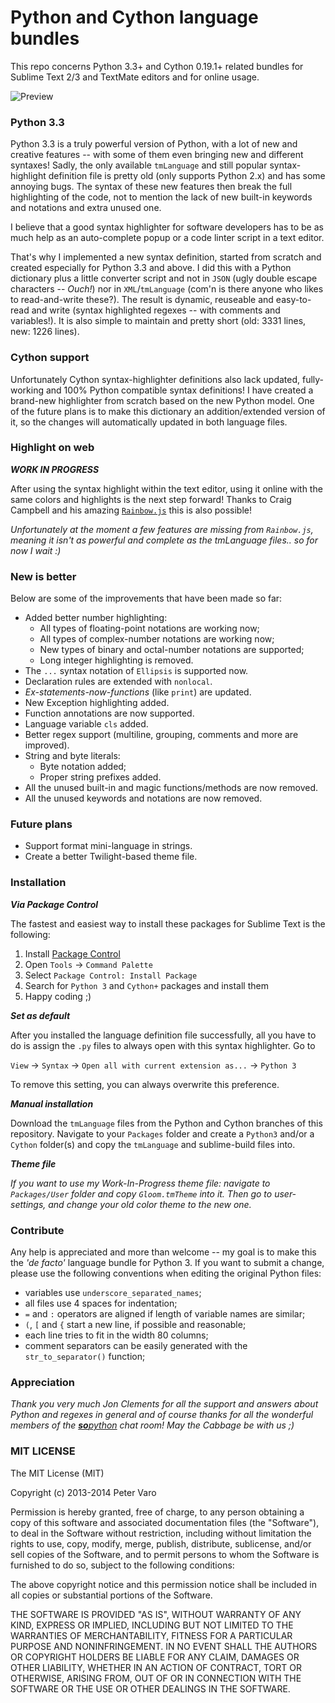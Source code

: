 # Python and Cython language bundles

This repo concerns Python 3.3+ and Cython 0.19.1+ related bundles for Sublime Text 2/3 and TextMate editors and for online usage.

![Preview](preview.png)

### Python 3.3

Python 3.3 is a truly powerful version of Python, with a lot of new and creative features -- with some of them even bringing new and different syntaxes! Sadly, the only available `tmLanguage` and still popular syntax-highlight definition file is pretty old (only supports Python 2.x) and has some annoying bugs. The syntax of these new features then break the full highlighting of the code, not to mention the lack of new built-in keywords and notations and extra unused one.

I believe that a good syntax highlighter for software developers has to be as much help as an auto-complete popup or a code linter script in a text editor.

That's why I implemented a new syntax definition, started from scratch and created especially for Python 3.3 and above. I did this with a Python dictionary plus a little converter script and not in `JSON` (ugly double escape characters -- *Ouch!*) nor in `XML`/`tmLanguage` (com'n is there anyone who likes to read-and-write these?). The result is dynamic, reuseable and easy-to-read and write (syntax highlighted regexes -- with comments and variables!). It is also simple to maintain and pretty short (old: 3331 lines, new: 1226 lines).

### Cython support

Unfortunately Cython syntax-highlighter definitions also lack updated, fully-working and 100% Python compatible syntax definitions! I have created a brand-new highlighter from scratch based on the new Python model. One of the future plans is to make this dictionary an addition/extended version of it, so the changes will automatically updated in both language files.

### Highlight on web

***WORK IN PROGRESS***

After using the syntax highlight within the text editor, using it online with the same colors and highlights is the next step forward! Thanks to Craig Campbell and his amazing [`Rainbow.js`](http://craig.is/making/rainbows/) this is also possible!

*Unfortunately at the moment a few features are missing from `Rainbow.js`, meaning it isn't as powerful and complete as the tmLanguage files.. so for now I wait :)*

### New is better

Below are some of the improvements that have been made so far:

- Added better number highlighting:
	- All types of floating-point notations are working now;
	- All types of complex-number notations are working now;
	- New types of binary and octal-number notations are supported;
	- Long integer highlighting is removed.
- The `...` syntax notation of `Ellipsis` is supported now.
- Declaration rules are extended with `nonlocal`.
- *Ex-statements-now-functions* (like `print`) are updated.
- New Exception highlighting added.
- Function annotations are now supported.
- Language variable `cls` added.
- Better regex support (multiline, grouping, comments and more are improved).
- String and byte literals:
	- Byte notation added;
	- Proper string prefixes added.
- All the unused built-in and magic functions/methods are now removed.
- All the unused keywords and notations are now removed.

### Future plans

- Support format mini-language in strings.
- Create a better Twilight-based theme file.

### Installation

***Via Package Control***

The fastest and easiest way to install these packages for Sublime Text is the following:

1. Install [Package Control](https://sublime.wbond.net/installation)
2. Open `Tools` → `Command Palette`
3. Select `Package Control: Install Package`
4. Search for `Python 3` and `Cython+` packages and install them
5. Happy coding ;)

***Set as default***

After you installed the language definition file successfully, all you have to do is assign the `.py` files to always open with this syntax highlighter. Go to

`View` → `Syntax` → `Open all with current extension as...` → `Python 3`

To remove this setting, you can always overwrite this preference.

***Manual installation***

Download the `tmLanguage` files from the Python and Cython branches of this repository. Navigate to your `Packages` folder and create a `Python3` and/or a `Cython` folder(s) and copy the `tmLanguage` and sublime-build files into.

***Theme file***

*If you want to use my Work-In-Progress theme file: navigate to `Packages/User` folder and copy `Gloom.tmTheme` into it. Then go to user-settings, and change your old color theme to the new one.*

### Contribute

Any help is appreciated and more than welcome -- my goal is to make this the *'de facto'* language bundle for Python 3. If you want to submit a change, please use the following conventions when editing the original Python files:

- variables use `underscore_separated_names`;
- all files use 4 spaces for indentation;
- `=` and `:` operators are aligned if length of variable names are similar;
- `(`, `[` and `{` start a new line, if possible and reasonable;
- each line tries to fit in the width 80 columns;
- comment separators can be easily generated with the `str_to_separator()` function;

### Appreciation

*Thank you very much Jon Clements for all the support and answers about Python and regexes in general and of course thanks for all the wonderful members of the [**so**python](http://sopython.com) chat room! May the Cabbage be with us ;)*

### MIT LICENSE

The MIT License (MIT)

Copyright (c) 2013-2014 Peter Varo

Permission is hereby granted, free of charge, to any person obtaining a copy of
this software and associated documentation files (the "Software"), to deal in
the Software without restriction, including without limitation the rights to
use, copy, modify, merge, publish, distribute, sublicense, and/or sell copies of
the Software, and to permit persons to whom the Software is furnished to do so,
subject to the following conditions:

The above copyright notice and this permission notice shall be included in all
copies or substantial portions of the Software.

THE SOFTWARE IS PROVIDED "AS IS", WITHOUT WARRANTY OF ANY KIND, EXPRESS OR
IMPLIED, INCLUDING BUT NOT LIMITED TO THE WARRANTIES OF MERCHANTABILITY, FITNESS
FOR A PARTICULAR PURPOSE AND NONINFRINGEMENT. IN NO EVENT SHALL THE AUTHORS OR
COPYRIGHT HOLDERS BE LIABLE FOR ANY CLAIM, DAMAGES OR OTHER LIABILITY, WHETHER
IN AN ACTION OF CONTRACT, TORT OR OTHERWISE, ARISING FROM, OUT OF OR IN
CONNECTION WITH THE SOFTWARE OR THE USE OR OTHER DEALINGS IN THE SOFTWARE.
